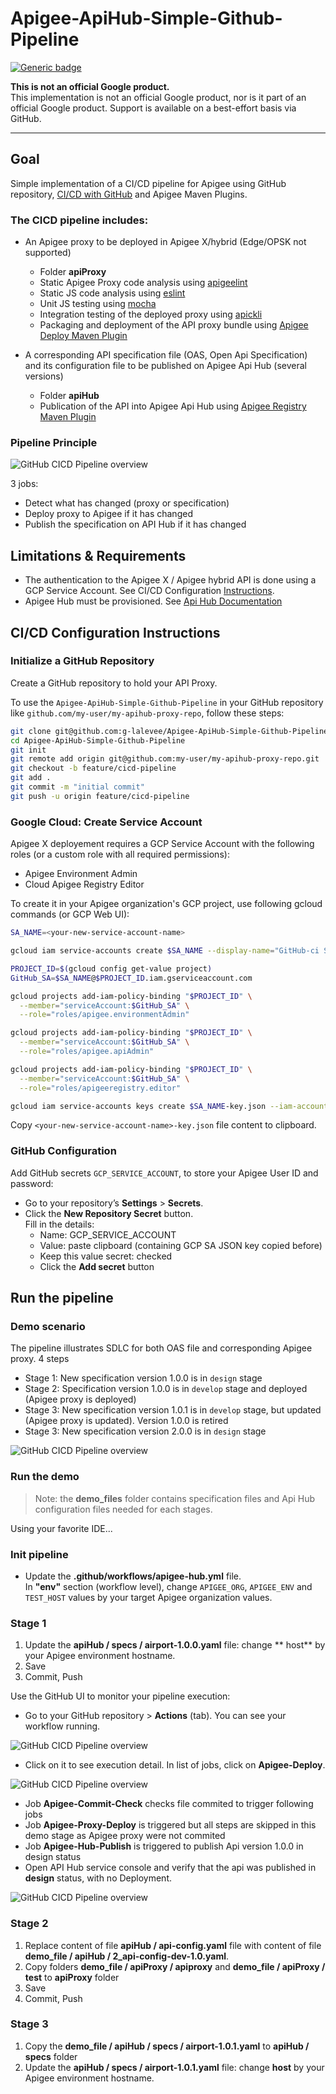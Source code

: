 # Apigee-ApiHub-Simple-Github-Pipeline

[![Generic badge](https://img.shields.io/badge/status-beta-yellow.svg)](https://shields.io/)

**This is not an official Google product.**<BR>This implementation is not an official Google product, nor is it part of an official Google product. Support is available on a best-effort basis via GitHub.

***

## Goal

Simple implementation of a CI/CD pipeline for Apigee using GitHub repository, 
[CI/CD with GitHub](https://docs.GitHub.com/ee/ci/introduction/) and Apigee Maven Plugins.


### The CICD pipeline includes:

- An Apigee proxy to be deployed in Apigee X/hybrid (Edge/OPSK not supported)
    - Folder **apiProxy**
    - Static Apigee Proxy code analysis using [apigeelint](https://github.com/apigee/apigeelint)
    - Static JS code analysis using [eslint](https://eslint.org/)
    - Unit JS testing using [mocha](https://mochajs.org/)
    - Integration testing of the deployed proxy using [apickli](https://github.com/apickli/apickli)
    - Packaging and deployment of the API proxy bundle using
    [Apigee Deploy Maven Plugin](https://github.com/apigee/apigee-deploy-maven-plugin)

- A corresponding API specification file (OAS, Open Api Specification) and its configuration file to be published on Apigee Api Hub (several versions)
    - Folder **apiHub**
    - Publication of the API into Apigee Api Hub using
    [Apigee Registry Maven Plugin](https://github.com/apigee/apigee-registry-maven-plugin)


### Pipeline Principle

![GitHub CICD Pipeline overview](./images/project.jpg)

3 jobs:
   - Detect what has changed (proxy or specification)
   - Deploy proxy to Apigee if it has changed
   - Publish the specification on API Hub if it has changed
  

## Limitations & Requirements

-  The authentication to the Apigee X / Apigee hybrid API is done using a GCP Service Account. See CI/CD Configuration [Instructions](https://xxx).
- Apigee Hub must be provisioned. See [Api Hub Documentation](https://cloud.google.com/apigee/docs/api-hub/get-started-api-hub)


## CI/CD Configuration Instructions

### Initialize a GitHub Repository

Create a GitHub repository to hold your API Proxy. 

To use the `Apigee-ApiHub-Simple-Github-Pipeline`
in your GitHub repository like `github.com/my-user/my-apihub-proxy-repo`, follow these
steps:

```bash
git clone git@github.com:g-lalevee/Apigee-ApiHub-Simple-Github-Pipeline.git
cd Apigee-ApiHub-Simple-Github-Pipeline
git init
git remote add origin git@github.com:my-user/my-apihub-proxy-repo.git
git checkout -b feature/cicd-pipeline
git add .
git commit -m "initial commit"
git push -u origin feature/cicd-pipeline
```

### Google Cloud: Create Service Account

Apigee X deployement requires a GCP Service Account with the following roles (or a custom role with all required permissions):

- Apigee Environment Admin
- Cloud Apigee Registry Editor

To create it in your Apigee organization's GCP project, use following gcloud commands (or GCP Web UI):

```sh
SA_NAME=<your-new-service-account-name>

gcloud iam service-accounts create $SA_NAME --display-name="GitHub-ci Service Account"

PROJECT_ID=$(gcloud config get-value project)
GitHub_SA=$SA_NAME@$PROJECT_ID.iam.gserviceaccount.com

gcloud projects add-iam-policy-binding "$PROJECT_ID" \
  --member="serviceAccount:$GitHub_SA" \
  --role="roles/apigee.environmentAdmin"

gcloud projects add-iam-policy-binding "$PROJECT_ID" \
  --member="serviceAccount:$GitHub_SA" \
  --role="roles/apigee.apiAdmin"

gcloud projects add-iam-policy-binding "$PROJECT_ID" \
  --member="serviceAccount:$GitHub_SA" \
  --role="roles/apigeeregistry.editor"

gcloud iam service-accounts keys create $SA_NAME-key.json --iam-account=$GitHub_SA --key-file-type=json 

```

Copy `<your-new-service-account-name>-key.json` file content to clipboard. 


### GitHub Configuration 

Add GitHub secrets `GCP_SERVICE_ACCOUNT`, to store your Apigee User ID and password:
- Go to your repository’s **Settings** > **Secrets**.
- Click the **New Repository Secret** button.<BR>Fill in the details:
  - Name: GCP_SERVICE_ACCOUNT
  - Value: paste clipboard (containing GCP SA JSON key copied before)
  - Keep this value secret: checked
  - Click the **Add secret** button


## Run the pipeline

### Demo scenario

The pipeline illustrates SDLC for both OAS file and corresponding Apigee proxy. 4 steps 

  - Stage 1: New specification version 1.0.0 is in `design` stage
  - Stage 2: Specification version 1.0.0 is in `develop` stage and deployed (Apigee proxy is deployed)
  - Stage 3: New specification version 1.0.1 is in `develop` stage, but updated (Apigee proxy is updated). Version 1.0.0 is retired
  - Stage 3: New specification version 2.0.0 is in `design` stage

![GitHub CICD Pipeline overview](./images/api-sdlc.jpg)


### Run the demo

> Note: the **demo_files** folder contains specification files and Api Hub configuration files needed for each stages.


Using your favorite IDE...

### Init pipeline

- Update the **.github/workflows/apigee-hub.yml** file.<BR>
In **"env"** section (workflow level), change `APIGEE_ORG`, `APIGEE_ENV` and `TEST_HOST` values by your target Apigee organization values.

### Stage 1

1.  Update the **apiHub / specs / airport-1.0.0.yaml** file: change ** host** by your Apigee environment hostname.<BR>
2. Save
3. Commit, Push

Use the GitHub UI to monitor your pipeline execution:

- Go to your GitHub repository > **Actions** (tab). You can see your workflow running.

![GitHub CICD Pipeline overview](./images/step1.1.jpg)

- Click on it to see execution detail. In list of jobs, click on **Apigee-Deploy**.

![GitHub CICD Pipeline overview](./images/step1.2.jpg)

  - Job **Apigee-Commit-Check** checks file commited to trigger following jobs
  - Job **Apigee-Proxy-Deploy** is triggered but all steps are skipped in this demo stage as Apigee proxy were not commited
  - Job **Apigee-Hub-Publish** is triggered to publish Api version 1.0.0 in design status
  - Open API Hub service console and verify that the api was published in **design** status, with no Deployment.

  ![GitHub CICD Pipeline overview](./images/step1.3.jpg)

### Stage 2

1.  Replace content of file **apiHub / api-config.yaml** file with content of file **demo_file / apiHub / 2_api-config-dev-1.0.yaml**.<BR>
4.  Copy folders  **demo_file / apiProxy / apiproxy** and **demo_file / apiProxy / test** to **apiProxy** folder
2. Save
3. Commit, Push


### Stage 3

1.  Copy the **demo_file / apiHub / specs / airport-1.0.1.yaml** to **apiHub / specs** folder
2.  Update the **apiHub / specs / airport-1.0.1.yaml** file: change **host** by your Apigee environment hostname.